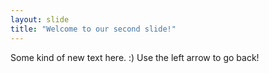 ```yaml
---
layout: slide
title: "Welcome to our second slide!"
---
```

Some kind of new text here. :)
Use the left arrow to go back!
